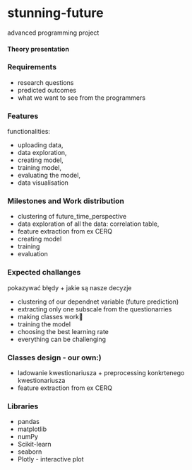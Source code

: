 # stunning-future
advanced programming project
#### Theory presentation 

### Requirements

- research questions
- predicted outcomes
- what we want to see from the programmers

### Features

functionalities:
- uploading data,
- data exploration,
- creating model,
- training model,
- evaluating the model,
- data visualisation

### Milestones and Work distribution

- clustering of future_time_perspective
- data exploration of all the data: correlation table,
- feature extraction from ex CERQ
- creating model
- training
- evaluation

### Expected challanges

pokazywać błędy + jakie są nasze decyzje 

- clustering of our dependnet variable (future prediction)
- extracting only one subscale from the questionarries
- making classes work🙂
- training the model
- choosing the best learning rate
- everything can be challenging

### Classes design - our own:)

- ladowanie kwestionariusza +  preprocessing konkrtenego kwestionariusza
- feature extraction from ex CERQ

### Libraries

- pandas
- matplotlib
- numPy
- Scikit-learn
- seaborn
- Plotly - interactive plot
